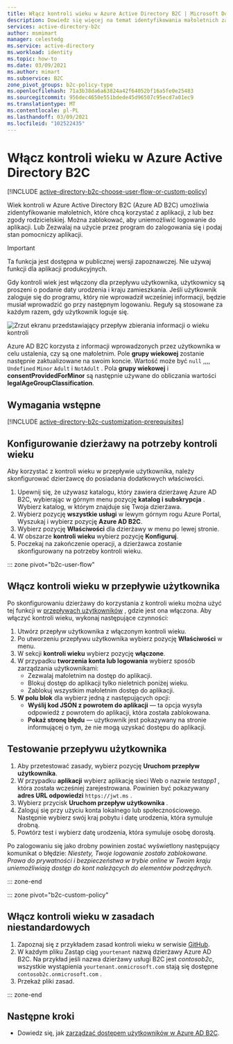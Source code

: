 ```yaml
---
title: Włącz kontroli wieku w Azure Active Directory B2C | Microsoft Docs
description: Dowiedz się więcej na temat identyfikowania małoletnich za pomocą aplikacji.
services: active-directory-b2c
author: msmimart
manager: celestedg
ms.service: active-directory
ms.workload: identity
ms.topic: how-to
ms.date: 03/09/2021
ms.author: mimart
ms.subservice: B2C
zone_pivot_groups: b2c-policy-type
ms.openlocfilehash: 71a3b38da6a63824a42f64052bf16a5fe0e25483
ms.sourcegitcommit: 956dec4650e551bdede45d96507c95ecd7a01ec9
ms.translationtype: MT
ms.contentlocale: pl-PL
ms.lasthandoff: 03/09/2021
ms.locfileid: "102522435"
---
```

# <a name="enable-age-gating-in-azure-active-directory-b2c"></a>Włącz kontroli wieku w Azure Active Directory B2C

[!INCLUDE [active-directory-b2c-choose-user-flow-or-custom-policy](../../includes/active-directory-b2c-choose-user-flow-or-custom-policy.md)]

Wiek kontroli w Azure Active Directory B2C (Azure AD B2C) umożliwia zidentyfikowanie małoletnich, które chcą korzystać z aplikacji, z lub bez zgody rodzicielskiej. Można zablokować, aby uniemożliwić logowanie do aplikacji. Lub Zezwalaj na użycie przez program do zalogowania się i podaj stan pomocniczy aplikacji. 

>[!IMPORTANT]
>Ta funkcja jest dostępna w publicznej wersji zapoznawczej. Nie używaj funkcji dla aplikacji produkcyjnych.
>

Gdy kontroli wiek jest włączony dla przepływu użytkownika, użytkownicy są proszeni o podanie daty urodzenia i kraju zamieszkania. Jeśli użytkownik zaloguje się do programu, który nie wprowadził wcześniej informacji, będzie musiał wprowadzić go przy następnym logowaniu. Reguły są stosowane za każdym razem, gdy użytkownik loguje się.

![Zrzut ekranu przedstawiający przepływ zbierania informacji o wieku kontroli](./media/age-gating/age-gating-information-gathering.png)

Azure AD B2C korzysta z informacji wprowadzonych przez użytkownika w celu ustalenia, czy są one małoletnim. Pole **grupy wiekowej** zostanie następnie zaktualizowane na swoim koncie. Wartość może być `null` ,,,, `Undefined` `Minor` `Adult` i `NotAdult` .  Pola **grupy wiekowej** i **consentProvidedForMinor** są następnie używane do obliczania wartości **legalAgeGroupClassification**.


## <a name="prerequisites"></a>Wymagania wstępne

[!INCLUDE [active-directory-b2c-customization-prerequisites](../../includes/active-directory-b2c-customization-prerequisites.md)]

## <a name="set-up-your-tenant-for-age-gating"></a>Konfigurowanie dzierżawy na potrzeby kontroli wieku

Aby korzystać z kontroli wieku w przepływie użytkownika, należy skonfigurować dzierżawcę do posiadania dodatkowych właściwości.

1. Upewnij się, że używasz katalogu, który zawiera dzierżawę Azure AD B2C, wybierając w górnym menu pozycję **katalog i subskrypcja** . Wybierz katalog, w którym znajduje się Twoja dzierżawa.
1. Wybierz pozycję **wszystkie usługi** w lewym górnym rogu Azure Portal, Wyszukaj i wybierz pozycję **Azure AD B2C**.
1. Wybierz pozycję **Właściwości** dla dzierżawy w menu po lewej stronie.
1. W obszarze **kontroli wieku** wybierz pozycję **Konfiguruj**.
1. Poczekaj na zakończenie operacji, a dzierżawca zostanie skonfigurowany na potrzeby kontroli wieku.

::: zone pivot="b2c-user-flow"

## <a name="enable-age-gating-in-your-user-flow"></a>Włącz kontroli wieku w przepływie użytkownika

Po skonfigurowaniu dzierżawy do korzystania z kontroli wieku można użyć tej funkcji w [przepływach użytkowników](user-flow-versions.md) , gdzie jest ona włączona. Aby włączyć kontroli wieku, wykonaj następujące czynności:

1. Utwórz przepływ użytkownika z włączonym kontroli wieku.
1. Po utworzeniu przepływu użytkownika wybierz pozycję **Właściwości** w menu.
1. W sekcji **kontroli wieku** wybierz pozycję **włączone**.
1. W przypadku **tworzenia konta lub logowania** wybierz sposób zarządzania użytkownikami:
    - Zezwalaj małoletnim na dostęp do aplikacji.
    - Blokuj dostęp do aplikacji tylko nieletnich poniżej wieku.
    - Zablokuj wszystkim małoletnim dostęp do aplikacji.
1. **W polu blok** dla wybierz jedną z następujących opcji:
    - **Wyślij kod JSON z powrotem do aplikacji** — ta opcja wysyła odpowiedź z powrotem do aplikacji, która została zablokowana.
    - **Pokaż stronę błędu** — użytkownik jest pokazywany na stronie informującej o tym, że nie mogą uzyskać dostępu do aplikacji.

## <a name="test-your-user-flow"></a>Testowanie przepływu użytkownika

1. Aby przetestować zasady, wybierz pozycję **Uruchom przepływ użytkownika**.
1. W przypadku **aplikacji** wybierz aplikację sieci Web o nazwie *testapp1* , która została wcześniej zarejestrowana. Powinien być pokazywany **adres URL odpowiedzi** `https://jwt.ms` .
1. Wybierz przycisk **Uruchom przepływ użytkownika** .
1. Zaloguj się przy użyciu konta lokalnego lub społecznościowego. Następnie wybierz swój kraj pobytu i datę urodzenia, która symuluje drobną. 
1. Powtórz test i wybierz datę urodzenia, która symuluje osobę dorosłą.  

Po zalogowaniu się jako drobny powinien zostać wyświetlony następujący komunikat o błędzie: *Niestety, Twoje logowanie zostało zablokowane. Prawa do prywatności i bezpieczeństwa w trybie online w Twoim kraju uniemożliwiają dostęp do kont należących do elementów podrzędnych.*

::: zone-end

::: zone pivot="b2c-custom-policy"

## <a name="enable-age-gating-in-your-custom-policy"></a>Włącz kontroli wieku w zasadach niestandardowych

1. Zapoznaj się z przykładem zasad kontroli wieku w serwisie [GitHub](https://github.com/azure-ad-b2c/samples/tree/master/age-gating).
1. W każdym pliku Zastąp ciąg `yourtenant` nazwą dzierżawy Azure AD B2C. Na przykład jeśli nazwa dzierżawy usługi B2C jest *contosob2c*, wszystkie wystąpienia `yourtenant.onmicrosoft.com` stają się dostępne `contosob2c.onmicrosoft.com` .
1. Przekaż pliki zasad.

::: zone-end

## <a name="next-steps"></a>Następne kroki

- Dowiedz się, jak [zarządzać dostępem użytkowników w Azure AD B2C](manage-user-access.md).

